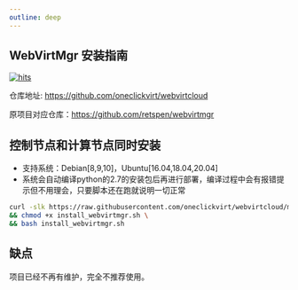 ```yaml
---
outline: deep
---
```


## WebVirtMgr 安装指南

[![hits](https://hits.spiritlhl.net/webvirtcloud.svg?action=hit&title=hits&title_bg=%23555555&count_bg=%233aebee&edge_flat=false)](https://hits.spiritlhl.net)

仓库地址: <https://github.com/oneclickvirt/webvirtcloud>

原项目对应仓库：<https://github.com/retspen/webvirtmgr>

## 控制节点和计算节点同时安装

- 支持系统：Debian[8,9,10]，Ubuntu[16.04,18.04,20.04]
- 系统会自动编译python的2.7的安装包后再进行部署，编译过程中会有报错提示但不用理会，只要脚本还在跑就说明一切正常

```bash
curl -slk https://raw.githubusercontent.com/oneclickvirt/webvirtcloud/main/scripts/install_webvirtmgr.sh -o install_webvirtmgr.sh \
&& chmod +x install_webvirtmgr.sh \
&& bash install_webvirtmgr.sh
```

## 缺点

项目已经不再有维护，完全不推荐使用。

